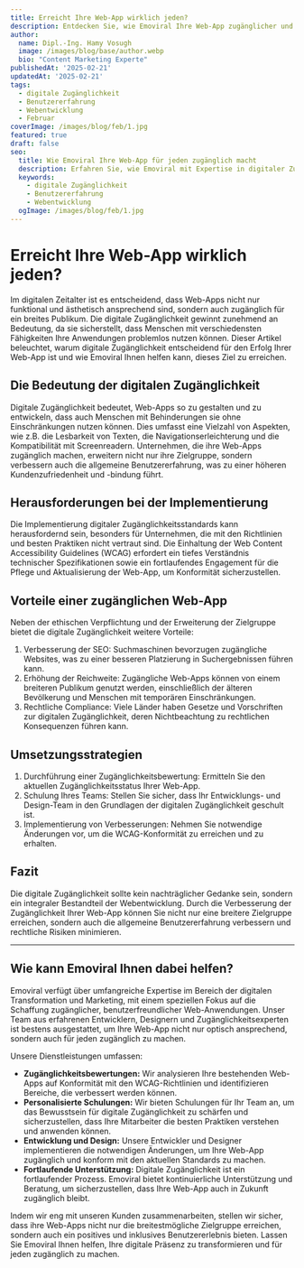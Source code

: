 ```yaml
---
title: Erreicht Ihre Web-App wirklich jeden?
description: Entdecken Sie, wie Emoviral Ihre Web-App zugänglicher und erfolgreicher machen kann, indem sie eine breitere Zielgruppe anspricht.
author:
  name: Dipl.-Ing. Hamy Vosugh
  image: /images/blog/base/author.webp
  bio: "Content Marketing Experte"
publishedAt: '2025-02-21'
updatedAt: '2025-02-21'
tags:
  - digitale Zugänglichkeit
  - Benutzererfahrung
  - Webentwicklung
  - Februar
coverImage: /images/blog/feb/1.jpg
featured: true
draft: false
seo:
  title: Wie Emoviral Ihre Web-App für jeden zugänglich macht
  description: Erfahren Sie, wie Emoviral mit Expertise in digitaler Zugänglichkeit und Benutzererfahrung Ihre Web-App verbessern kann, um eine breitere Zielgruppe zu erreichen.
  keywords:
    - digitale Zugänglichkeit
    - Benutzererfahrung
    - Webentwicklung
  ogImage: /images/blog/feb/1.jpg
---
```


# Erreicht Ihre Web-App wirklich jeden?

Im digitalen Zeitalter ist es entscheidend, dass Web-Apps nicht nur funktional und ästhetisch ansprechend sind, sondern auch zugänglich für ein breites Publikum. Die digitale Zugänglichkeit gewinnt zunehmend an Bedeutung, da sie sicherstellt, dass Menschen mit verschiedensten Fähigkeiten Ihre Anwendungen problemlos nutzen können. Dieser Artikel beleuchtet, warum digitale Zugänglichkeit entscheidend für den Erfolg Ihrer Web-App ist und wie Emoviral Ihnen helfen kann, dieses Ziel zu erreichen.

## Die Bedeutung der digitalen Zugänglichkeit

Digitale Zugänglichkeit bedeutet, Web-Apps so zu gestalten und zu entwickeln, dass auch Menschen mit Behinderungen sie ohne Einschränkungen nutzen können. Dies umfasst eine Vielzahl von Aspekten, wie z.B. die Lesbarkeit von Texten, die Navigationserleichterung und die Kompatibilität mit Screenreadern. Unternehmen, die ihre Web-Apps zugänglich machen, erweitern nicht nur ihre Zielgruppe, sondern verbessern auch die allgemeine Benutzererfahrung, was zu einer höheren Kundenzufriedenheit und -bindung führt.

## Herausforderungen bei der Implementierung

Die Implementierung digitaler Zugänglichkeitsstandards kann herausfordernd sein, besonders für Unternehmen, die mit den Richtlinien und besten Praktiken nicht vertraut sind. Die Einhaltung der Web Content Accessibility Guidelines (WCAG) erfordert ein tiefes Verständnis technischer Spezifikationen sowie ein fortlaufendes Engagement für die Pflege und Aktualisierung der Web-App, um Konformität sicherzustellen.

## Vorteile einer zugänglichen Web-App

Neben der ethischen Verpflichtung und der Erweiterung der Zielgruppe bietet die digitale Zugänglichkeit weitere Vorteile:

1. Verbesserung der SEO: Suchmaschinen bevorzugen zugängliche Websites, was zu einer besseren Platzierung in Suchergebnissen führen kann.
2. Erhöhung der Reichweite: Zugängliche Web-Apps können von einem breiteren Publikum genutzt werden, einschließlich der älteren Bevölkerung und Menschen mit temporären Einschränkungen.
3. Rechtliche Compliance: Viele Länder haben Gesetze und Vorschriften zur digitalen Zugänglichkeit, deren Nichtbeachtung zu rechtlichen Konsequenzen führen kann.

## Umsetzungsstrategien

1. Durchführung einer Zugänglichkeitsbewertung: Ermitteln Sie den aktuellen Zugänglichkeitsstatus Ihrer Web-App.
2. Schulung Ihres Teams: Stellen Sie sicher, dass Ihr Entwicklungs- und Design-Team in den Grundlagen der digitalen Zugänglichkeit geschult ist.
3. Implementierung von Verbesserungen: Nehmen Sie notwendige Änderungen vor, um die WCAG-Konformität zu erreichen und zu erhalten.

## Fazit

Die digitale Zugänglichkeit sollte kein nachträglicher Gedanke sein, sondern ein integraler Bestandteil der Webentwicklung. Durch die Verbesserung der Zugänglichkeit Ihrer Web-App können Sie nicht nur eine breitere Zielgruppe erreichen, sondern auch die allgemeine Benutzererfahrung verbessern und rechtliche Risiken minimieren.

---

## Wie kann Emoviral Ihnen dabei helfen?

Emoviral verfügt über umfangreiche Expertise im Bereich der digitalen Transformation und Marketing, mit einem speziellen Fokus auf die Schaffung zugänglicher, benutzerfreundlicher Web-Anwendungen. Unser Team aus erfahrenen Entwicklern, Designern und Zugänglichkeitsexperten ist bestens ausgestattet, um Ihre Web-App nicht nur optisch ansprechend, sondern auch für jeden zugänglich zu machen. 

Unsere Dienstleistungen umfassen:

- **Zugänglichkeitsbewertungen:** Wir analysieren Ihre bestehenden Web-Apps auf Konformität mit den WCAG-Richtlinien und identifizieren Bereiche, die verbessert werden können.
- **Personalisierte Schulungen:** Wir bieten Schulungen für Ihr Team an, um das Bewusstsein für digitale Zugänglichkeit zu schärfen und sicherzustellen, dass Ihre Mitarbeiter die besten Praktiken verstehen und anwenden können.
- **Entwicklung und Design:** Unsere Entwickler und Designer implementieren die notwendigen Änderungen, um Ihre Web-App zugänglich und konform mit den aktuellen Standards zu machen.
- **Fortlaufende Unterstützung:** Digitale Zugänglichkeit ist ein fortlaufender Prozess. Emoviral bietet kontinuierliche Unterstützung und Beratung, um sicherzustellen, dass Ihre Web-App auch in Zukunft zugänglich bleibt.

Indem wir eng mit unseren Kunden zusammenarbeiten, stellen wir sicher, dass ihre Web-Apps nicht nur die breitestmögliche Zielgruppe erreichen, sondern auch ein positives und inklusives Benutzererlebnis bieten. Lassen Sie Emoviral Ihnen helfen, Ihre digitale Präsenz zu transformieren und für jeden zugänglich zu machen.